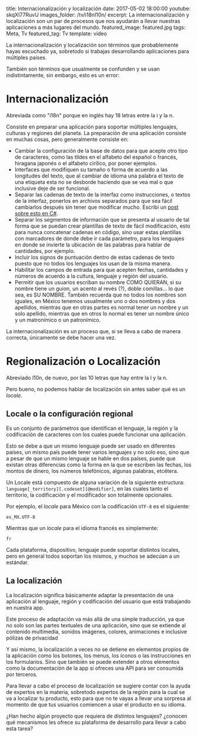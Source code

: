 title: Internacionalización y localización
date: 2017-05-02 18:00:00
youtube: skqXI77RuvU
images_folder: /tv/i18nl10n/
excerpt: La internacionalización y localización son un par de procesos que nos ayudarán a llevar nuestras aplicaciones a más lugares del mundo.
featured_image: featured.jpg
tags: Meta, Tv
featured_tag: Tv
template: video

La internacionalización y localización son términos que probablemente hayas escuchado ya, sobretodo si trabajas desarrollando aplicaciones para múltiples países. 

También son términos que usualmente se confunden y se usan indistintamente, sin embargo, esto es un error:

# Internacionalización
Abreviada como "i18n" porque en inglés hay 18 letras entre la i y la n.   

Consiste en preparar una aplicación para soportar múltiples lenguajes, culturas y regiones del planeta. La preparación de una aplicación consiste en muchas cosas, pero generalmente consiste en:  

 - Cambiar la configuración de la base de datos para que acepte otro tipo de caracteres, como las tildes en el alfabeto del español o francés, hiragana japonés o el alfabeto cirílico, por poner ejemplos.   
 - Interfaces que modifiquen su tamaño o forma de acuerdo a las longitudes del texto, que al cambiar de idioma una palabra el texto de una etiqueta esta no se desborde haciendo que se vea mal o que inclusive deje de ser funcional.    
 - Separar las cadenas de texto de la interfaz como instrucciones, o textos de la interfaz, ponerlos en archivos separados para que sea fácil cambiarlos después sin tener que modificar mucho. Escribí un  <a href="..\..\post\localisation-resx" target="_blank">post sobre esto en C#</a>.
 - Separar los segmentos de información que se presenta al usuario de tal forma que se puedan crear plantillas de texto de fácil modificación, esto para nunca concatenar cadenas en código, sino usar estas plantillas con marcadores de donde debe ir cada parámetro, para los lenguajes en donde se invierte la ubicación de las palabras para hablar de cantidades, por ejemplo.
 - Incluir los signos de puntuación dentro de estas cadenas de texto puesto que no todos los lenguajes los usan de la misma manera.  
 - Habilitar los campos de entrada para que acepten fechas, cantidades y números de acuerdo a la cultura, lenguaje y región  del usuario.  
 - Permitir que los usuarios escriban su nombre COMO QUIERAN, si su nombre tiene un guion, un acento al revés (?), doble comillas… lo que sea, es SU NOMBRE. También recuerda que no todos los nombres son iguales, en México tenemos usualmente uno o dos nombres y dos apellidos, mientras que en otras partes es normal tener un nombre y un solo apellido, mientras que en otros lo normal es tener un nombre único y un  matronímico o un patronímico.   
 
La internacionalización es un proceso que, si se lleva a cabo de manera correcta, únicamente se debe hacer una vez.  

# Regionalización o Localización 
Abreviado l10n, de nuevo, por las 10 letras que hay entre la l y la n.  

Pero bueno, no podemos hablar de localización sin antes saber qué es un *locale*.

## Locale o la configuración regional  
Es un conjunto de parámetros que identifican el lenguaje, la región y la codificación de caracteres con los cuales puede funcionar una aplicación.  

Esto se debe a que un mismo lenguaje puede ser usado en diferentes países, un mismo país puede tener varios lenguajes y no solo eso, sino que a pesar de que un mismo lenguaje se hable en dos países, puede que existan otras diferencias como la forma en la que se escriben las fechas, los montos de dinero, los números telefónicos, algunas palabras, etcétera. 

Un Locale está compuesto de alguna variación de la siguiente estructura: `language[_territory][.codeset][@modifier]`, en las cuales tanto el territorio, la codificación y el modificador son totalmente opcionales.  

Por ejemplo, el *locale* para México con la codificación `UTF-8` es el siguiente:  

`es_MX.UTF-8` 

Mientras que un *locale* para el idioma francés es simplemente:  

`fr`   

Cada plataforma, dispositivo, lenguaje puede soportar distintos locales, pero en general todos soportan los mismos, y muchos se adecúan a un estándar. 

## La localización    

La localización significa básicamente adaptar la presentación de una aplicación al lenguaje, región y codificación del usuario que está trabajando en nuestra app.  

Este proceso de adaptación va más allá de una simple traducción, ya que no solo son las partes textuales de una aplicación, sino que se extiende al contenido multimedia, sonidos imágenes, colores, animaciones e inclusive pólizas de privacidad

Y así mismo, la localización a veces no se detiene en elementos propios de la aplicación como los botones, los menus, los íconos o las instrucciones en los formularios. Sino que también se puede extender a otros elementos como la documentación de la app si ofreces una API para ser consumida por terceros.  

Para llevar a cabo el proceso de localización se sugiere contar con la ayuda de expertos en la materia, sobretodo expertos de la región para la cual se va a localizar tu producto, esto para que no te vayas a llevar una sorpresa al momento de que tus usuarios comiencen a usar el producto en su idioma.

¿Han hecho algún proyecto que requiera de distintos lenguajes? ¿conocen qué mecanismos les ofrece su plataforma de desarrollo para llevar a cabo esta tarea?

